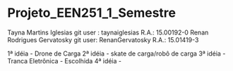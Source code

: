 # Projeto_EEN251_1_Semestre

Tayna Martins Iglesias git user : taynaiglesias  R.A.: 15.00192-0
Renan Rodrigues Gervatosky  git user: RenanGervatosky   R.A.: 15.01419-3


1ª idéia - Drone de Carga
2ª idéia - skate de carga/robô de carga
3ª idéia - Tranca Eletrônica - Escolhida
4ª idéia - 
